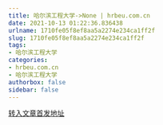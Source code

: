 ```yaml
---
title: 哈尔滨工程大学->None | hrbeu.com.cn
date: 2021-10-13 01:22:36.836438
urlname: 1710fe05f8ef8aa5a2274e234ca1ff2f
slug: 1710fe05f8ef8aa5a2274e234ca1ff2f
tags: 
- 哈尔滨工程大学
categories:
- hrbeu.com.cn
- 哈尔滨工程大学
authorbox: false
sidebar: false
---
```





[转入文章首发地址](https://mp.weixin.qq.com/s/ltWJdtZZEq48UgAZABFi8Q)